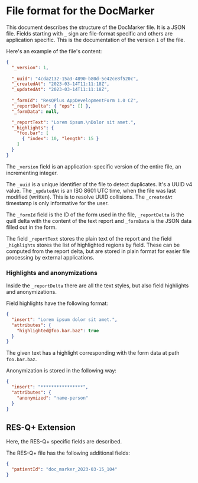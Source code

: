 File format for the DocMarker
=============================

This document describes the structure of the DocMarker file. It is a JSON file. Fields starting with `_` sign are file-format specific and others are application specific. This is the documentation of the version `1` of the file.

Here's an example of the file's content:

```json
{
  "_version": 1,
  
  "_uuid": "4cda2132-15a3-4890-b80d-5e42ce8f520c",
  "_createdAt": "2023-03-14T11:11:18Z",
  "_updatedAt": "2023-03-14T11:11:18Z",
  
  "_formId": "ResQPlus AppDevelopmentForm 1.0 CZ",
  "_reportDelta": { "ops": [] },
  "_formData": null,

  "_reportText": "Lorem ipsum.\nDolor sit amet.",
  "_highlights": {
    "foo.bar": [
      { "index": 10, "length": 15 }
    ]
  }
}
```

The `_version` field is an application-specific version of the entire file, an incrementing integer.

The `_uuid` is a unique identifier of the file to detect duplicates. It's a UUID v4 value. The `_updatedAt` is an ISO 8601 UTC time, when the file was last modified (written). This is to resolve UUID collisions. The `_createdAt` timestamp is only informative for the user.

The `_formId` field is the ID of the form used in the file, `_reportDelta` is the quill delta with the content of the text report and `_formData` is the JSON data filled out in the form.

The field `_reportText` stores the plain text of the report and the field `_highlights` stores the list of highlighted regions by field. These can be computed from the report delta, but are stored in plain format for easier file processing by external applications.


### Highlights and anonymizations

Inside the `_reportDelta` there are all the text styles, but also field highlights and anonymizations.

Field highlights have the following format:

```json
{
  "insert": "Lorem ipsum dolor sit amet.",
  "attributes": {
    "highlighted@foo.bar.baz": true
  }
}
```

The given text has a highlight corresponding with the form data at path `foo.bar.baz`.

Anonymization is stored in the following way:

```json
{
  "insert": "****************",
  "attributes": {
    "anonymized": "name-person"
  }
}
```


RES-Q+ Extension
----------------

Here, the RES-Q+ specific fields are described.

The RES-Q+ file has the following additional fields:

```json
{
  "patientId": "doc_marker_2023-03-15_104"
}
```
